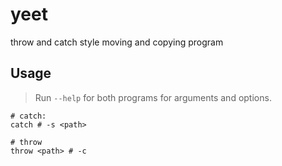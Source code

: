# yeet
throw and catch style moving and copying program

## Usage
> Run `--help` for both programs for arguments and options.

```
# catch:
catch # -s <path>
```

```
# throw
throw <path> # -c 
```
